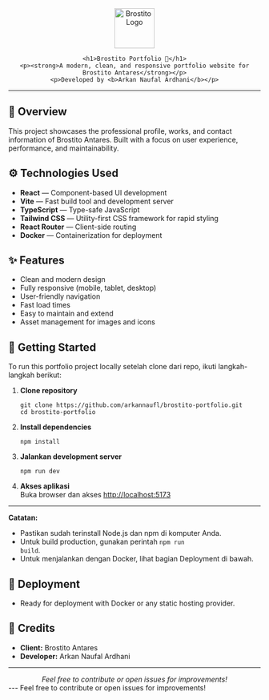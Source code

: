 
<div align="center">
	<img src="public/favicon.ico" alt="Brostito Logo" width="80" />
  
	<h1>Brostito Portfolio 🚀</h1>
	<p><strong>A modern, clean, and responsive portfolio website for Brostito Antares</strong></p>
	<p>Developed by <b>Arkan Naufal Ardhani</b></p>
</div>

---

## 📝 Overview
This project showcases the professional profile, works, and contact information of Brostito Antares. Built with a focus on user experience, performance, and maintainability.

## ⚙️ Technologies Used

<ul>
	<li><b>React</b> — Component-based UI development</li>
	<li><b>Vite</b> — Fast build tool and development server</li>
	<li><b>TypeScript</b> — Type-safe JavaScript</li>
	<li><b>Tailwind CSS</b> — Utility-first CSS framework for rapid styling</li>
	<li><b>React Router</b> — Client-side routing</li>
	<li><b>Docker</b> — Containerization for deployment</li>
</ul>

## ✨ Features

- Clean and modern design
- Fully responsive (mobile, tablet, desktop)
- User-friendly navigation
- Fast load times
- Easy to maintain and extend
- Asset management for images and icons

## 🚦 Getting Started

To run this portfolio project locally setelah clone dari repo, ikuti langkah-langkah berikut:

<ol>
	<li><b>Clone repository</b>
		<pre><code>git clone https://github.com/arkannaufl/brostito-portfolio.git
cd brostito-portfolio</code></pre>
	</li>
	<li><b>Install dependencies</b>
		<pre><code>npm install</code></pre>
	</li>
	<li><b>Jalankan development server</b>
		<pre><code>npm run dev</code></pre>
	</li>
	<li><b>Akses aplikasi</b>
		<br>Buka browser dan akses <a href="http://localhost:5173">http://localhost:5173</a>
	</li>
</ol>

---
**Catatan:**
- Pastikan sudah terinstall Node.js dan npm di komputer Anda.
- Untuk build production, gunakan perintah <code>npm run build</code>.
- Untuk menjalankan dengan Docker, lihat bagian Deployment di bawah.

## 🚀 Deployment

- Ready for deployment with Docker or any static hosting provider.

## 👤 Credits

- <b>Client:</b> Brostito Antares
- <b>Developer:</b> Arkan Naufal Ardhani

---
<div align="center">
	<i>Feel free to contribute or open issues for improvements!</i>
</div>
---
Feel free to contribute or open issues for improvements!
